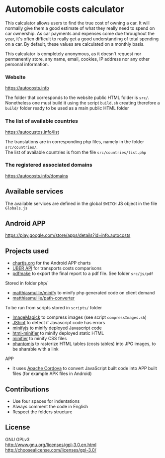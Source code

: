 Automobile costs calculator
=========

This calculator allows users to find the true cost of owning a car. It will normally give them a good estimate of what they really need to spend on car ownership. As car payments and expenses come due throughout the year, it's often difficult to really get a good understanding of total spending on a car. By default, these values are calculated on a monthly basis. 

This calculator is completely anonymous, as it doesn't request nor permanently store, any name, email, cookies, IP address nor any other personal information.

### Website
https://autocosts.info<br>

The folder that corresponds to the website public HTML folder is `src/`. Nonetheless one must build it using the script `build.sh` creating therefore a `build/` folder ready to be used as a main public HTML folder

### The list of available countries
https://autocustos.info/list

The translations are in corresponding php files, namely in the folder `src/countries/`.<br>
The list of available countries is from the file `src/countries/list.php`

### The registered associated domains
https://autocosts.info/domains

## Available services
The available services are defined in the global `SWITCH` JS object in the file `Globals.js`

## Android APP<br>
https://play.google.com/store/apps/details?id=info.autocosts

## Projects used

* <a href="http://www.chartjs.org/">chartjs.org</a> for the Android APP charts
* <a href="https://developer.uber.com/">UBER API</a> for transports costs comparisons
* <a href="http://pdfmake.org/#/">pdfmake</a> to export the final report to a pdf file. See folder `src/js/pdf`

Stored in folder php/<br>
* <a href="https://github.com/matthiasmullie/minify">matthiasmullie/minify</a> to minify php generated code on client demand
* <a href="https://github.com/matthiasmullie/path-converter">matthiasmullie/path-converter</a>

To be run from scripts stored in `scripts/` folder<br>
* <a href="https://www.imagemagick.org/script/index.php">ImageMagick</a> to compress images (see script `compressImages.sh`)
* <a href="http://jshint.com/install/">JShint</a> to detect if Javascript code has errors
* <a href="https://www.npmjs.com/package/minifyjs">minifyjs</a> to minify deployed Javascript code
* <a href="https://www.npmjs.com/package/html-minifier">html-minifier</a> to minify deployed static HTML
* <a href="https://www.npmjs.com/package/minifier">minifier</a> to minify CSS files
* <a href="http://phantomjs.org/">phantomjs</a> to rasterize HTML tables (costs tables) into JPG images, to be sharable with a link


APP<br>
* it uses <a href="https://cordova.apache.org/">Apache Cordova</a> to convert JavaScript built code into APP built files (for example APK files in Android)

## Contributions
* Use four spaces for indentations
* Always comment the code in English
* Respect the folders structure

## License<br>
GNU GPLv3<br>
http://www.gnu.org/licenses/gpl-3.0.en.html <br>
http://choosealicense.com/licenses/gpl-3.0/

